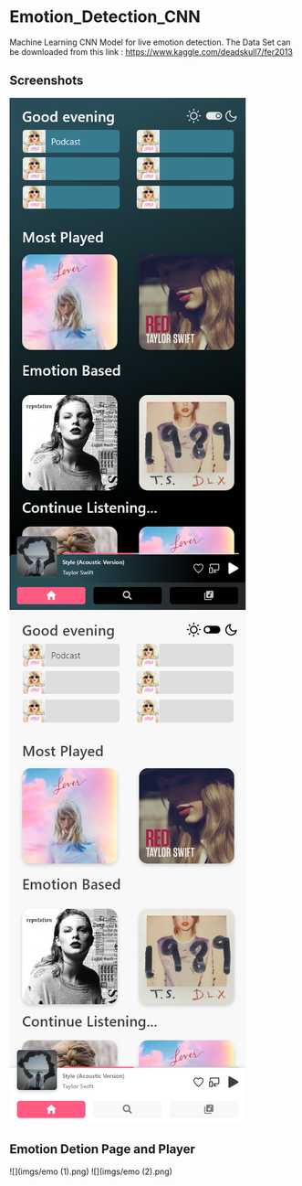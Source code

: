# Emotion_Detection_CNN
Machine Learning CNN Model for live emotion detection.
The Data Set can be downloaded from this link : https://www.kaggle.com/deadskull7/fer2013
## Screenshots
![](./imgs/dark_main.png)        ![](./imgs/light_main.png)
## Emotion Detion Page and Player
![](imgs/emo (1).png)        ![](imgs/emo (2).png)
